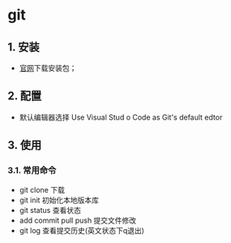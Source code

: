 # git

## 1. 安装  
- [官网](https://git-scm.com/downloads)下载安装包；

## 2. 配置
- 默认编辑器选择 Use Visual Stud o Code as Git's default edtor

## 3. 使用

### 3.1. 常用命令
- git clone 下载
- git init 初始化本地版本库
- git status 查看状态
- add commit pull push 提交文件修改
- git log 查看提交历史(英文状态下q退出)
